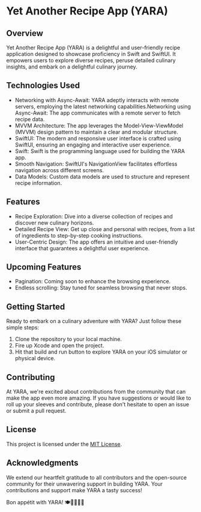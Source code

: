 # Yet Another Recipe App (YARA)

## Overview
Yet Another Recipe App (YARA) is a delightful and user-friendly recipe application designed to showcase proficiency in Swift and SwiftUI. It empowers users to explore diverse recipes, peruse detailed culinary insights, and embark on a delightful culinary journey.

## Technologies Used
- Networking with Async-Await: YARA adeptly interacts with remote servers, employing the latest networking capabilities.Networking using Async-Await: The app communicates with a remote server to fetch recipe data.
- MVVM Architecture: The app leverages the Model-View-ViewModel (MVVM) design pattern to maintain a clear and modular structure.
- SwiftUI: The modern and responsive user interface is crafted using SwiftUI, ensuring an engaging and interactive user experience.
- Swift: Swift is the programming language used for building the YARA app.
- Smooth Navigation: SwiftUI's NavigationView facilitates effortless navigation across different screens.
- Data Models: Custom data models are used to structure and represent recipe information.

## Features
- Recipe Exploration: Dive into a diverse collection of recipes and discover new culinary horizons.
- Detailed Recipe View: Get up close and personal with recipes, from a list of ingredients to step-by-step cooking instructions.
- User-Centric Design: The app offers an intuitive and user-friendly interface that guarantees a delightful user experience.

## Upcoming Features
- Pagination: Coming soon to enhance the browsing experience.
- Endless scrolling: Stay tuned for seamless browsing that never stops.

## Getting Started
Ready to embark on a culinary adventure with YARA? Just follow these simple steps:

1. Clone the repository to your local machine.
2. Fire up Xcode and open the project.
3. Hit that build and run button to explore YARA on your iOS simulator or physical device.

## Contributing
At YARA, we're excited about contributions from the community that can make the app even more amazing. If you have suggestions or would like to roll up your sleeves and contribute, please don't hesitate to open an issue or submit a pull request.
## License
This project is licensed under the [MIT License](LICENSE).

## Acknowledgments
We extend our heartfelt gratitude to all contributors and the open-source community for their unwavering support in building YARA. Your contributions and support make YARA a tasty success!

Bon appétit with YARA! 🍽️👨‍🍳👩‍🍳

